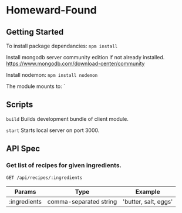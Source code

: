 # Homeward-Found

## Getting Started

To install package dependancies:
  `npm install`

Install mongodb server community edition if not already installed. https://www.mongodb.com/download-center/community

Install nodemon:
  `npm install nodemon`

The module mounts to:
  `<div id='app'></div>

## Scripts

`build`
Builds development bundle of client module.

`start`
Starts local server on port 3000.

## API Spec

### Get list of recipes for given ingredients. 
`GET /api/recipes/:ingredients`

| Params | Type | Example |
| ------ | ---- | ------- |
|:ingredients | comma-separated string | 'butter, salt, eggs' |